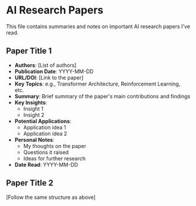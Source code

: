 # AI Research Papers

This file contains summaries and notes on important AI research papers I've read.

## Paper Title 1

- **Authors**: [List of authors]
- **Publication Date**: YYYY-MM-DD
- **URL/DOI**: [Link to the paper]
- **Key Topics**: e.g., Transformer Architecture, Reinforcement Learning, etc.
- **Summary**: 
  Brief summary of the paper's main contributions and findings
- **Key Insights**:
  - Insight 1
  - Insight 2
- **Potential Applications**:
  - Application idea 1
  - Application idea 2
- **Personal Notes**:
  - My thoughts on the paper
  - Questions it raised
  - Ideas for further research
- **Date Read**: YYYY-MM-DD

## Paper Title 2

[Follow the same structure as above]